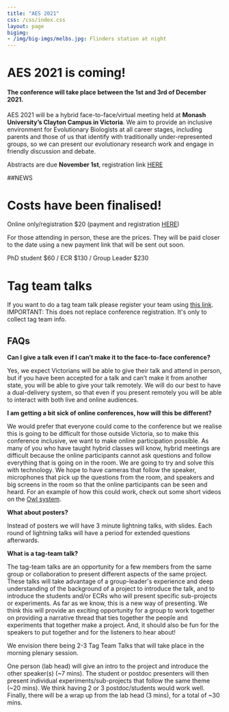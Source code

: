 ```yaml
---
title: "AES 2021"
css: /css/index.css
layout: page
bigimg:
- /img/big-imgs/melbs.jpg: Flinders station at night
---
```



# AES 2021 is coming!

#### The conference will take place between the 1st and 3rd of December 2021. 

AES 2021 will be a hybrid face-to-face/virtual meeting held at **Monash University’s Clayton Campus in Victoria**. We aim to provide an inclusive environment for Evolutionary Biologists at all career stages, including parents and those of us that identify with traditionally under-represented groups, so we can present our evolutionary research work and engage in friendly discussion and debate.

Abstracts are due **November 1st**, registration link [HERE](https://aes.corsizio.com/c/6141a39502de2a7ff2f3f120)

##NEWS

# Costs have been finalised!

Online only/registration $20 (payment and registration [HERE](https://aes.corsizio.com/c/6141a39502de2a7ff2f3f120)) 

For those attending in person, these are the prices. They will be paid closer to the date using a new payment link that will be sent out soon. 

PhD student $60 / ECR $130 / Group Leader $230

# Tag team talks 

If you want to do a tag team talk please register your team using [this link](https://docs.google.com/forms/d/e/1FAIpQLSehI1KOwEAMlsS9Ms015hZiqhXEeKgB_KiFzHGlKGHp_Fi0mA/viewform).
IMPORTANT: This does not replace conference registration. It's only to collect tag team info.

## FAQs  

**Can I give a talk even if I can’t make it to the face-to-face conference?**

Yes, we expect Victorians will be able to give their talk and attend in person, but if you have been accepted for a talk and can’t make it from another state, you will be able to give your talk remotely. We will do our best to have a dual-delivery system, so that even if you present remotely you will be able to interact with both live and online audiences.

**I am getting a bit sick of online conferences, how will this be different?**

We would prefer that everyone could come to the conference but we realise this is going to be difficult for those outside Victoria, so to make this conference inclusive, we want to make online participation possible. As many of you who have taught hybrid classes will know, hybrid meetings are difficult because the online participants cannot ask questions and follow everything that is going on in the room. We are going to try and solve this with technology. We hope to have cameras that follow the speaker, microphones that pick up the questions from the room, and speakers and big screens in the room so that the online participants can be seen and heard. For an example of how this could work, check out some short videos on the [Owl system](https://owllabs.com).

**What about posters?**

Instead of posters we will have 3 minute lightning talks, with slides. Each round of lightning talks will have a period for extended questions afterwards.

**What is a tag-team talk?**

The tag-team talks are an opportunity for a few members from the same group or collaboration to present different aspects of the same project. These talks will take advantage of a group-leader's experience and deep understanding of the background of a project to introduce the talk, and to introduce the students and/or ECRs who will present specific sub-projects or experiments. As far as we know, this is a new way of presenting. We think this will provide an exciting opportunity for a group to work together on providing a narrative thread that ties together the people and experiments that together make a project. And, it should also be fun for the speakers to put together and for the listeners to hear about!

We envision there being 2-3 Tag Team Talks that will take place in the morning plenary session.

One person (lab head) will give an intro to the project and introduce the other speaker(s) (~7 mins). The student or postdoc presenters will then present individual experiments/sub-projects that follow the same theme (~20 mins). We think having 2 or 3 postdoc/students would work well. Finally, there will be a wrap up from the lab head (3 mins), for a total of ~30 mins.




